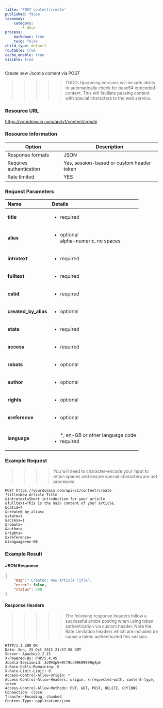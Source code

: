 ```yaml
---
title: 'POST content/create'
published: false
taxonomy:
    category:
        - docs
process:
    markdown: true
    twig: false
child_type: default
routable: true
cache_enable: true
visible: true
---
```


Create new Joomla content via POST

>>>>> TODO: Upcoming versions will include ability to automatically check for base64 endcoded content. This will faciliate passing content with special characters to the web service.

### Resource URL
https://yourdomain.com/api/v1/content/create

### Resource Information

| Option | Description |
| ------ | ----------- |
| Response formats   | JSON |
| Requires authentication | Yes, session-based or custom header token |
| Rate limited    | YES |

### Request Parameters

|  Name  |  Details  |  
|  :-----          |  :-----          |
|  **title** | <ul><li>required</li></ul> |
|  **alias** | <ul><li>optional</li>alpha-numeric, no spaces</ul> |
|  **introtext** | <ul><li>required</li></ul> |
|  **fulltext** | <ul><li>required</li></ul> |
|  **catid** | <ul><li>required</li></ul> |
|  **created_by_alias** | <ul><li>optional</li></ul> |
|  **state** | <ul><li>required</li></ul> |
|  **access** | <ul><li>required</li></ul> |
|  **robots** | <ul><li>optional</li></ul> |
|  **author** | <ul><li>optional</li></ul> |
|  **rights** | <ul><li>optional</li></ul> |
|  **xreference** | <ul><li>optional</li></ul> |
|  **language** | <ul>*, en-GB or other language code<li>required</li></ul> |



### Example Request

>>>> You will need to character-encode your input to retain spaces and ensure special characters are not processed.

```
POST https://yourdomain.com/api/v1/content/create
?title=New Article Title
&introtext=Short introduction for your article.
&fulltext=This is the main content of your article.
&catid=7
&created_by_alias=
&state=1
&access=1
&robots=
&author=
&rights=
&xreference=
&language=en-GB
```

### Example Result

#### JSON Response

```json
{
	"msg":" Created: New Article Title",
	"error": false, 
	"status": 200
}
```
#### Response Headers

>>>>> The following response headers follow a successful article posting when using token authentication via custom header. Note the Rate Limitation headers which are included be cause a token authenticated this session.

```
HTTP/1.1 200 OK
Date: Sun, 25 Oct 2015 21:57:50 GMT
Server: Apache/2.2.15
X-Powered-By: PHP/5.4.45
Joomla-Sessionid: 3o993p9k9tf9cd99k99999q4p6
X-Rate-Calls-Remaining: 0
X-Rate-Limit-Limit: 0
Access-Control-Allow-Origin: *
Access-Control-Allow-Headers: origin, x-requested-with, content-type, token
Access-Control-Allow-Methods: PUT, GET, POST, DELETE, OPTIONS
Connection: close
Transfer-Encoding: chunked
Content-Type: application/json
```